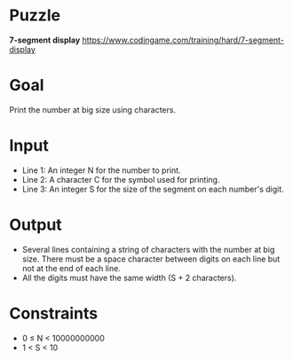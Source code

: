 # Puzzle
**7-segment display** https://www.codingame.com/training/hard/7-segment-display

# Goal
Print the number at big size using characters.

# Input
* Line 1: An integer N for the number to print.
* Line 2: A character C for the symbol used for printing.
* Line 3: An integer S for the size of the segment on each number's digit.

# Output
* Several lines containing a string of characters with the number at big size. There must be a space character between digits on each line but not at the end of each line.
* All the digits must have the same width (S + 2 characters).
  
# Constraints
* 0 ≤ N < 10000000000
* 1 < S < 10
